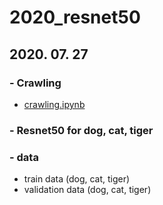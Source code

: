 # 2020_resnet50


## 2020. 07. 27


### - Crawling
* [crawling.ipynb](https://github.com/boahchoi/2020_resnet50/blob/master/crawling.ipynb)


### - Resnet50 for dog, cat, tiger []()


### - data
* train data (dog, cat, tiger)
* validation data (dog, cat, tiger)

